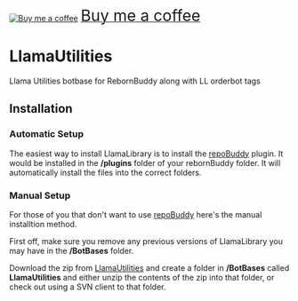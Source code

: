 <a class="bmc-button" target="_blank" href="https://www.buymeacoffee.com/soACz8y"><img src="https://cdn.buymeacoffee.com/buttons/bmc-new-btn-logo.svg" alt="Buy me a coffee"><span style="margin-left:5px;font-size:28px !important;">Buy me a coffee</span></a>

# LlamaUtilities
Llama Utilities botbase for RebornBuddy along with LL orderbot tags

## Installation

### Automatic Setup

The easiest way to install LlamaLibrary is to install the [repoBuddy](https://github.com/Zimgineering/repoBuddy) plugin. It would be installed in the **/plugins** folder of your rebornBuddy folder. It will automatically install the files into the correct folders.

### Manual Setup

For those of you that don't want to use [repoBuddy](https://github.com/Zimgineering/repoBuddy) here's the manual installtion method. 

First off, make sure you remove any previous versions of LlamaLibrary you may have in the **/BotBases** folder.

Download the zip from [LlamaUtilities](https://github.com/nt153133/LlamaUtilities) and create a folder in **/BotBases** called **LlamaUtilities** and either unzip the contents of the zip into that folder, or check out using a SVN client to that folder.
